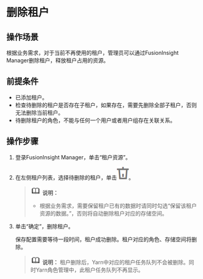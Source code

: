 # 删除租户<a name="admin_guide_000107"></a>

## 操作场景<a name="zh-cn_topic_0193196052_sb40d36a9d6984571ac9f09e9100cab50"></a>

根据业务需求，对于当前不再使用的租户，管理员可以通过FusionInsight Manager删除租户，释放租户占用的资源。

## 前提条件<a name="zh-cn_topic_0193196052_sa417b581224843249497646ceab9ed5e"></a>

-   已添加租户。
-   检查待删除的租户是否存在子租户，如果存在，需要先删除全部子租户，否则无法删除当前租户。
-   待删除租户的角色，不能与任何一个用户或者用户组存在关联关系。

## 操作步骤<a name="zh-cn_topic_0193196052_section749921003711"></a>

1.  登录FusionInsight Manager，单击“租户资源”。
2.  在左侧租户列表，选择待删除的租户，单击![](figures/zh-cn_image_0263899393.png)。

    >![](public_sys-resources/icon-note.gif) **说明：** 
    >-   根据业务需求，需要保留租户已有的数据时请同时勾选“保留该租户资源的数据。”，否则将自动删除租户对应的存储空间。

3.  单击“确定”，删除租户。

    保存配置需要等待一段时间，租户成功删除。租户对应的角色、存储空间将删除。

    >![](public_sys-resources/icon-note.gif) **说明：** 
    >租户删除后，Yarn中对应的租户任务队列不会被删除。同时Yarn角色管理中，此租户任务队列不再显示。


